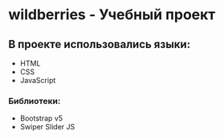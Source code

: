 # wildberries - Учебный проект
## В проекте использовались языки:
- HTML
- CSS
- JavaScript
### Библиотеки:
- Bootstrap v5
- Swiper Slider JS
